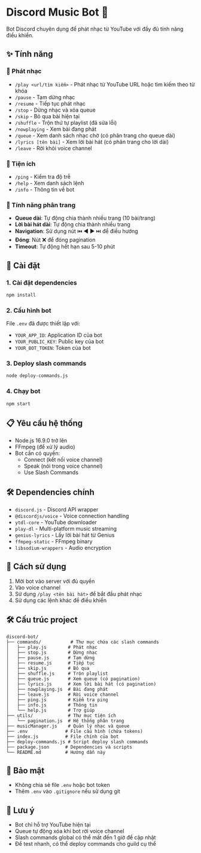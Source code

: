 # Discord Music Bot 🎵

Bot Discord chuyên dụng để phát nhạc từ YouTube với đầy đủ tính năng điều khiển.

## ✨ Tính năng

### 🎵 Phát nhạc
- `/play <url/tìm kiếm>` - Phát nhạc từ YouTube URL hoặc tìm kiếm theo từ khóa
- `/pause` - Tạm dừng nhạc
- `/resume` - Tiếp tục phát nhạc
- `/stop` - Dừng nhạc và xóa queue
- `/skip` - Bỏ qua bài hiện tại
- `/shuffle` - Trộn thứ tự playlist (đã sửa lỗi)
- `/nowplaying` - Xem bài đang phát
- `/queue` - Xem danh sách nhạc chờ (có phân trang cho queue dài)
- `/lyrics [tên bài]` - Xem lời bài hát (có phân trang cho lời dài)
- `/leave` - Rời khỏi voice channel

### 🔧 Tiện ích
- `/ping` - Kiểm tra độ trễ
- `/help` - Xem danh sách lệnh
- `/info` - Thông tin về bot

### 📄 Tính năng phân trang
- **Queue dài**: Tự động chia thành nhiều trang (10 bài/trang)
- **Lời bài hát dài**: Tự động chia thành nhiều trang
- **Navigation**: Sử dụng nút ⏮️ ◀️ ▶️ ⏭️ để điều hướng
- **Đóng**: Nút ❌ để đóng pagination
- **Timeout**: Tự động hết hạn sau 5-10 phút

## 🚀 Cài đặt

### 1. Cài đặt dependencies
```bash
npm install
```

### 2. Cấu hình bot
File `.env` đã được thiết lập với:
- `YOUR_APP_ID`: Application ID của bot
- `YOUR_PUBLIC_KEY`: Public key của bot
- `YOUR_BOT_TOKEN`: Token của bot

### 3. Deploy slash commands
```bash
node deploy-commands.js
```

### 4. Chạy bot
```bash
npm start
```

## 📋 Yêu cầu hệ thống

- Node.js 16.9.0 trở lên
- FFmpeg (để xử lý audio)
- Bot cần có quyền:
  - Connect (kết nối voice channel)
  - Speak (nói trong voice channel)
  - Use Slash Commands

## 🛠️ Dependencies chính

- `discord.js` - Discord API wrapper
- `@discordjs/voice` - Voice connection handling
- `ytdl-core` - YouTube downloader
- `play-dl` - Multi-platform music streaming
- `genius-lyrics` - Lấy lời bài hát từ Genius
- `ffmpeg-static` - FFmpeg binary
- `libsodium-wrappers` - Audio encryption

## 🎯 Cách sử dụng

1. Mời bot vào server với đủ quyền
2. Vào voice channel
3. Sử dụng `/play <tên bài hát>` để bắt đầu phát nhạc
4. Sử dụng các lệnh khác để điều khiển

## 🛠️ Cấu trúc project

```
discord-bot/
├── commands/           # Thư mục chứa các slash commands
│   ├── play.js        # Phát nhạc
│   ├── stop.js        # Dừng nhạc
│   ├── pause.js       # Tạm dừng
│   ├── resume.js      # Tiếp tục
│   ├── skip.js        # Bỏ qua
│   ├── shuffle.js     # Trộn playlist
│   ├── queue.js       # Xem queue (có pagination)
│   ├── lyrics.js      # Xem lời bài hát (có pagination)
│   ├── nowplaying.js  # Bài đang phát
│   ├── leave.js       # Rời voice channel
│   ├── ping.js        # Kiểm tra ping
│   ├── info.js        # Thông tin
│   └── help.js        # Trợ giúp
├── utils/             # Thư mục tiện ích
│   └── pagination.js  # Hệ thống phân trang
├── musicManager.js    # Quản lý nhạc và queue
├── .env              # File cấu hình (chứa tokens)
├── index.js          # File chính của bot
├── deploy-commands.js # Script deploy slash commands
├── package.json      # Dependencies và scripts
└── README.md         # Hướng dẫn này
```

## 🔐 Bảo mật

- Không chia sẻ file `.env` hoặc bot token
- Thêm `.env` vào `.gitignore` nếu sử dụng git

## 📝 Lưu ý

- Bot chỉ hỗ trợ YouTube hiện tại
- Queue tự động xóa khi bot rời voice channel
- Slash commands global có thể mất đến 1 giờ để cập nhật
- Để test nhanh, có thể deploy commands cho guild cụ thể